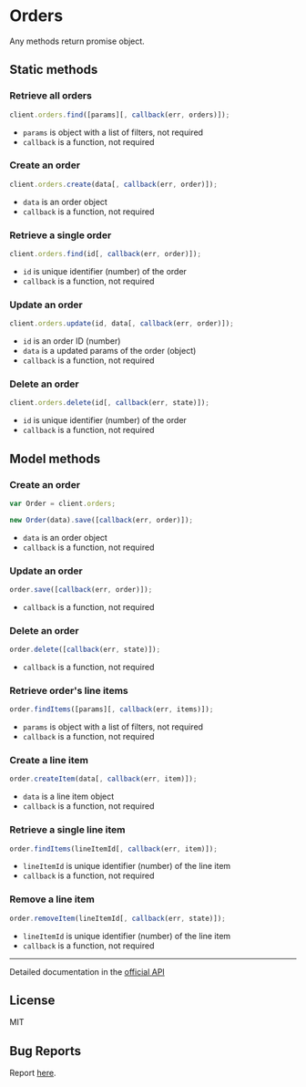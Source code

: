 # Orders

Any methods return promise object.

## Static methods

### Retrieve all orders

```javascript
client.orders.find([params][, callback(err, orders)]);
```

- `params` is object with a list of filters, not required
- `callback` is a function, not required

### Create an order

```javascript
client.orders.create(data[, callback(err, order)]);
```

- `data` is an order object
- `callback` is a function, not required

### Retrieve a single order

```javascript
client.orders.find(id[, callback(err, order)]);
```

- `id` is unique identifier (number) of the order
- `callback` is a function, not required

### Update an order

```javascript
client.orders.update(id, data[, callback(err, order)]);
```

- `id` is an order ID (number)
- `data` is a updated params of the order (object)
- `callback` is a function, not required

### Delete an order

```javascript
client.orders.delete(id[, callback(err, state)]);
```

- `id` is unique identifier (number) of the order
- `callback` is a function, not required

## Model methods

### Create an order

```javascript
var Order = client.orders;

new Order(data).save([callback(err, order)]);
```

- `data` is an order object
- `callback` is a function, not required

### Update an order

```javascript
order.save([callback(err, order)]);
```

- `callback` is a function, not required

### Delete an order

```javascript
order.delete([callback(err, state)]);
```

- `callback` is a function, not required

### Retrieve order's line items

```javascript
order.findItems([params][, callback(err, items)]);
```

- `params` is object with a list of filters, not required
- `callback` is a function, not required

### Create a line item

```javascript
order.createItem(data[, callback(err, item)]);
```

- `data` is a line item object
- `callback` is a function, not required

### Retrieve a single line item

```javascript
order.findItems(lineItemId[, callback(err, item)]);
```

- `lineItemId` is unique identifier (number) of the line item
- `callback` is a function, not required

### Remove a line item

```javascript
order.removeItem(lineItemId[, callback(err, state)]);
```

- `lineItemId` is unique identifier (number) of the line item
- `callback` is a function, not required

---

Detailed documentation in the [official API](https://developers.getbase.com/docs/rest/reference/orders "API Documentation")

## License
MIT

## Bug Reports
Report [here](https://github.com/yurypaleev/BaseCRM/issues?q=orders).